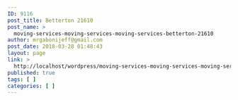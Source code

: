 ```yaml
---
ID: 9116
post_title: Betterton 21610
post_name: >
  moving-services-moving-services-moving-services-betterton-21610
author: mrgabonijeff@gmail.com
post_date: 2018-03-28 01:48:43
layout: page
link: >
  http://localhost/wordpress/moving-services-moving-services-moving-services-betterton-21610/
published: true
tags: [ ]
categories: [ ]
---
```

